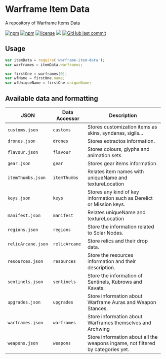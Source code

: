 # Warframe Item Data

A repository of Warframe Items Data

[![npm](https://img.shields.io/npm/v/warframe-item-data.svg)](https://www.npmjs.com/package/warframe-item-data) [![npm](https://img.shields.io/npm/dt/warframe-item-data.svg)](https://www.npmjs.com/package/warframe-item-data) [![license](https://img.shields.io/github/license/IhToN/warframe-item-data.svg)](https://github.com/IhToN/warframe-item-data) [![](https://img.shields.io/github/issues-raw/IhToN/warframe-item-data.svg)](https://github.com/IhToN/warframe-item-data) [![GitHub last commit](https://img.shields.io/github/last-commit/IhToN/warframe-item-data.svg)](https://github.com/IhToN/warframe-item-data)

## Usage

```javascript
var itemData = require('warframe-item-data');
var warframes = itemData.warframes;

var firstOne = warframes[0];
var wfName = firstOne.name;
var wfUniqueName = firstOne.uniqueName;
```

## Available data and formatting

JSON | Data Accessor | Description
--- |--- | --- 
`customs.json` | `customs` | Stores customization items as skins, syndanas, sigils...
`drones.json` | `drones` | Stores extractos information.
`flavour.json` | `flavour` | Stores colours, glyphs and animation sets.
`gear.json` | `gear` | Stores gear items information.
`itemThumbs.json` | `itemThumbs` | Relates item names with uniqueName and textureLocation
`keys.json` | `keys` | Stores any kind of key information such as Derelict or Mission keys.
`manifest.json` | `manifest` | Relates uniqueName and textureLocation
`regions.json` | `regions` | Store the information related to Solar Nodes.
`relicArcane.json` | `relicArcane` | Store relics and their drop data.
`resources.json` | `resources` | Store the resources information and their description.
`sentinels.json` | `sentinels` | Store the information of Sentinels, Kubrows and Kavats.
`upgrades.json` | `upgrades` | Store information about Warframe Auras and Weapon Stances.
`warframes.json` | `warframes` | Store information about Warframes themselves and Archwing
`weapons.json` | `weapons` | Store information about all the weapons ingame, not filtered by categories yet.

